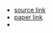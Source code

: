 - [source link](https://github.com/Wendison/VQMIVC)
- [paper link](https://arxiv.org/abs/2106.10132)
-